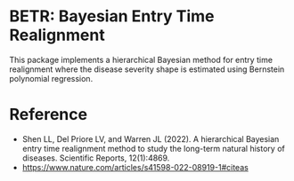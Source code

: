 # BETR: Bayesian Entry Time Realignment

This package implements a hierarchical Bayesian method for entry time realignment where the disease severity shape is estimated using Bernstein polynomial regression.

# Reference
* Shen LL, Del Priore LV, and Warren JL (2022). A hierarchical Bayesian entry time realignment method to study the long-term natural history of diseases. Scientific Reports, 12(1):4869.
* https://www.nature.com/articles/s41598-022-08919-1#citeas
